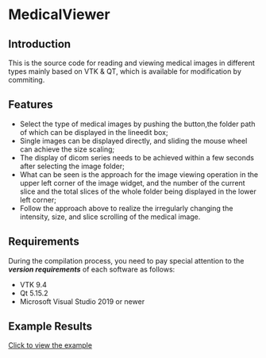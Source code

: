 # MedicalViewer

## Introduction
This is the source code for reading and viewing medical images in different types mainly based on VTK & QT, which is available for modification by commiting.

## Features
- Select the type of medical images by pushing the button,the folder path of which can be displayed in the lineedit box;
- Single images can be displayed directly, and sliding the mouse wheel can achieve the size scaling;
- The display of dicom series needs to be achieved within a few seconds after selecting the image folder;
- What can be seen is the approach for the image viewing operation in the upper left corner of the image widget, and the number of the current slice and the total slices of the whole folder being displayed in the lower left corner;
- Follow the approach above to realize the irregularly changing the intensity, size, and slice scrolling of the medical image.
  
## Requirements
During the compilation process, you need to pay special attention to the ***version requirements*** of each software as follows: 
- VTK 9.4 
- Qt 5.15.2 
- Microsoft Visual Studio 2019 or newer

## Example Results

[Click to view the example](https://github.com/Mzeyo/MedicalViewer/blob/main/Example.png)
